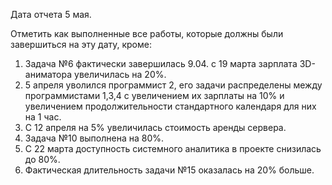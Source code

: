 Дата отчета 5 мая.

Отметить как выполненные все работы, которые должны были завершиться на эту дату, кроме:

1. Задача №6 фактически завершилась 9.04. с 19 марта зарплата 3D-аниматора увеличилась на 20%.
2. 5 апреля уволился программист 2, его задачи распределены между программистами 1,3,4 с увеличением их зарплаты на 10% и увеличением продолжительности стандартного календаря для них на 1 час.
3. С 12 апреля на 5% увеличилась стоимость аренды сервера.
4. Задача №10 выполнена на 80%.
5. С 22 марта доступность системного аналитика в проекте снизилась до 80%.
6. Фактическая длительность задачи №15 оказалась на 20% больше.